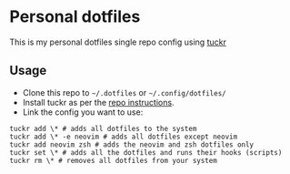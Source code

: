 # Personal dotfiles
This is my personal dotfiles single repo config using [tuckr](https://github.com/RaphGL/Tuckr)

## Usage

- Clone this repo to `~/.dotfiles` or `~/.config/dotfiles/`
- Install tuckr as per the [repo instructions](https://github.com/RaphGL/Tuckr?tab=readme-ov-file#installation).
- Link the config you want to use:

```shell
tuckr add \* # adds all dotfiles to the system
tuckr add \* -e neovim # adds all dotfiles except neovim
tuckr add neovim zsh # adds the neovim and zsh dotfiles only
tuckr set \* # adds all the dotfiles and runs their hooks (scripts)
tuckr rm \* # removes all dotfiles from your system
```
